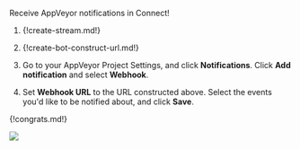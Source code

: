 Receive AppVeyor notifications in Connect!

1. {!create-stream.md!}

1. {!create-bot-construct-url.md!}

1. Go to your AppVeyor Project Settings, and click **Notifications**.
   Click **Add notification** and select **Webhook**.

1. Set **Webhook URL** to the URL constructed above.
   Select the events you'd like to be notified about, and click **Save**.

{!congrats.md!}

![](/static/images/integrations/appveyor/001.png)
